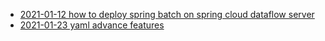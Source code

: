 * [2021-01-12 how to deploy spring batch on spring cloud dataflow server](./k8s/samples/y2021/run-spring-batch-on-cloud-dataflow/run-spring-boot-batch-on-cloud-dataflow.md)
* [2021-01-23 yaml advance features](./yaml/yaml.md)
